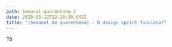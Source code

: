 ```yaml
---
path: Semanal-quarentena-2
date: 2020-05-12T22:18:30.642Z
title: "[Semanal de quarentena] - O design sprint funciona?"
---
```

Tô